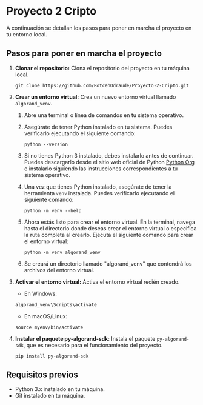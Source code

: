 # Proyecto 2 Cripto

A continuación se detallan los pasos para poner en marcha el proyecto en tu entorno local.

## Pasos para poner en marcha el proyecto

1. **Clonar el repositorio:** Clona el repositorio del proyecto en tu máquina local.

    ```shell
    git clone https://github.com/RotcehOdraude/Proyecto-2-Cripto.git
    ```

2. **Crear un entorno virtual:** Crea un nuevo entorno virtual llamado `algorand_venv`.

   1. Abre una terminal o línea de comandos en tu sistema operativo.

   2. Asegúrate de tener Python instalado en tu sistema. Puedes verificarlo ejecutando el siguiente comando:

      ``` shell
      python --version
      ```

   3. Si no tienes Python 3 instalado, debes instalarlo antes de continuar. Puedes descargarlo desde el sitio web oficial de Python [Python Org](https://www.python.org) e instalarlo siguiendo las instrucciones correspondientes a tu sistema operativo.

   4. Una vez que tienes Python instalado, asegúrate de tener la herramienta `venv` instalada. Puedes verificarlo ejecutando el siguiente comando:

      ``` shell
      python -m venv --help
      ```

   5. Ahora estás listo para crear el entorno virtual. En la terminal, navega hasta el directorio donde deseas crear el entorno virtual o especifica la ruta completa al crearlo. Ejecuta el siguiente comando para crear el entorno virtual:

      ``` shell
      python -m venv algorand_venv
      ```

   6. Se creará un directorio llamado "algorand_venv" que contendrá los archivos del entorno virtual.

3. **Activar el entorno virtual:** Activa el entorno virtual recién creado.

   - En Windows:

    ``` bash
    algorand_venv\Scripts\activate
    ```

   - En macOS/Linux:

    ``` shell
    source myenv/bin/activate
    ```

4. **Instalar el paquete py-algorand-sdk**: Instala el paquete `py-algorand-sdk`, que es necesario para el funcionamiento del proyecto.

    ``` shell
    pip install py-algorand-sdk
    ```

## Requisitos previos

- Python 3.x instalado en tu máquina.
- Git instalado en tu máquina.
